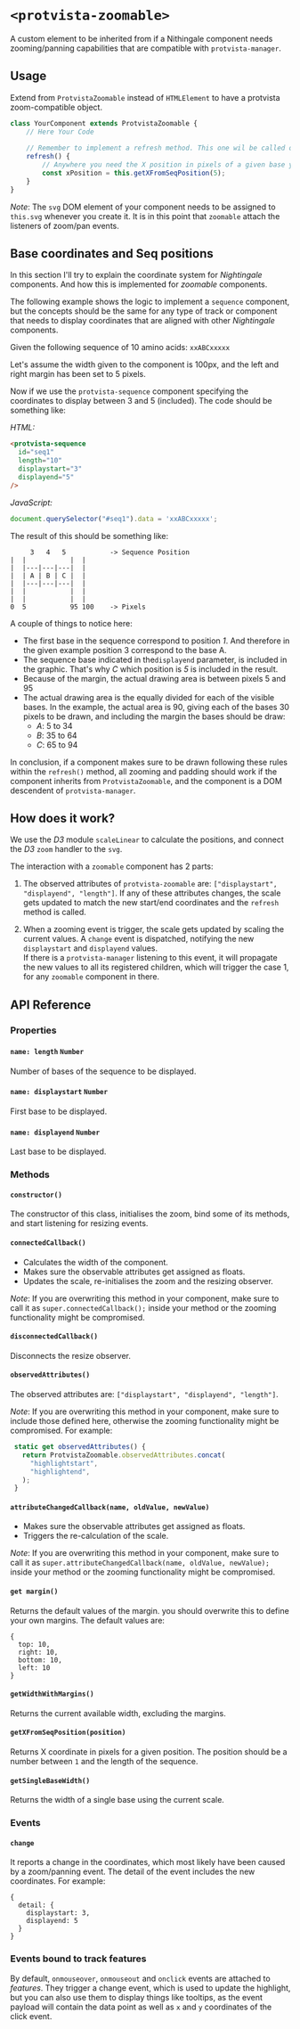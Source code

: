# `<protvista-zoomable>`
A custom element to be inherited from if a Nithingale component needs zooming/panning capabilities that are compatible with `protvista-manager`.

## Usage
Extend from `ProtvistaZoomable` instead of `HTMLElement` to have a protvista zoom-compatible object.
```javascript
class YourComponent extends ProtvistaZoomable {
    // Here Your Code
    
    // Remember to implement a refresh method. This one wil be called on zooming events
    refresh() {
        // Anywhere you need the X position in pixels of a given base you can get it this way
        const xPosition = this.getXFromSeqPosition(5); 
    }
}
```

*Note*: The `svg` DOM element of your component needs to be assigned to `this.svg` whenever you create it. 
        It is in this point that `zoomable` attach the listeners of zoom/pan events.



## Base coordinates and Seq positions

In this section I'll try to explain the coordinate system for _Nightingale_ components.
And how this is implemented for _zoomable_ components.

The following example shows the logic to implement a `sequence` component, but the concepts should be the same for any 
type of track or component that needs to display coordinates that are aligned with other _Nightingale_ components.

Given the following sequence of 10 amino acids: `xxABCxxxxx` 

Let's assume the width given to the component is 100px, and the left and right margin has been set to 5 pixels.

Now if we use the `protvista-sequence` component specifying the coordinates to display between 3 and 5 (included). 
The code should be something like:

*HTML:*
```html
<protvista-sequence
  id="seq1"
  length="10"
  displaystart="3"
  displayend="5"
/>
```

*JavaScript:*
```javascript
document.querySelector("#seq1").data = 'xxABCxxxxx';
``` 

The result of this should be something like:

```
     3   4   5           -> Sequence Position
|  |           |  |
|  |---|---|---|  |
|  | A | B | C |  |
|  |---|---|---|  |
|  |           |  |
|  |           |  |
0  5           95 100    -> Pixels
```

A couple of things to notice here:
* The first base in the sequence correspond to position _1_. 
  And therefore in the given example position 3 correspond to the base A.
* The sequence base indicated in the`displayend` parameter, is included in the graphic. 
  That's why _C_ which position is _5_ is included in the result.
* Because of the margin, the actual drawing area is between pixels 5 and 95
* The actual drawing area is the equally divided for each of the visible bases. 
  In the example, the actual area is 90, giving each of the bases 30 pixels to be drawn, and including the margin the bases should be draw:
  * *A*: 5 to 34
  * *B*: 35 to 64 
  * *C*: 65 to 94
  
In conclusion, if a component makes sure to be drawn following these rules within the `refresh()` method, 
all zooming and padding should work if the component inherits from `ProtvistaZoomable`, 
and the component is a DOM descendent of `protvista-manager`.    

## How does it work?
We use the _D3_ module `scaleLinear` to calculate the positions,
and connect the _D3_ `zoom` handler to the `svg`.

The interaction with a `zoomable` component has 2 parts:

1. The observed attributes of `protvista-zoomable` are: `["displaystart", "displayend", "length"]`.
   If any of these attributes changes, the scale gets updated to match the new start/end coordinates and the `refresh` method is called.
    
2. When a zooming event is trigger, the scale gets updated by scaling the current values. 
   A `change` event is dispatched, notifying the new `displaystart` and `displayend` values.   
   If there is a `protvista-manager` listening to this event, it will propagate the new values to all its registered children, which will trigger the case 1, for any `zoomable` component in there. 

  

## API Reference

### Properties
#### `name: length` `Number`
Number of bases of the sequence to be displayed.

#### `name: displaystart` `Number`
First base to be displayed.

#### `name: displayend` `Number`
Last base to be displayed.


### Methods
#### `constructor()`
The constructor of this class, initialises the zoom, bind some of its methods, and start listening for resizing events.

#### `connectedCallback()`
- Calculates the width of the component.
- Makes sure the observable attributes get assigned as floats. 
- Updates the scale, re-initialises the zoom and the resizing observer.

*Note*: If you are overwriting this method in your component, make sure to call it as `super.connectedCallback();` 
inside your method or the zooming functionality might be compromised.

#### `disconnectedCallback()`
Disconnects the resize observer.

#### `observedAttributes()`
The observed attributes are: `["displaystart", "displayend", "length"]`.

*Note*: If you are overwriting this method in your component, make sure to include those defined here,
 otherwise the zooming functionality might be compromised. For example:
 ```javascript
  static get observedAttributes() {
    return ProtvistaZoomable.observedAttributes.concat(
      "highlightstart",
      "highlightend",
    );
  }
```

#### `attributeChangedCallback(name, oldValue, newValue)`
- Makes sure the observable attributes get assigned as floats. 
- Triggers the re-calculation of the scale.
 
*Note*: If you are overwriting this method in your component, make sure to call it as 
        `super.attributeChangedCallback(name, oldValue, newValue);` inside your method or the zooming functionality 
        might be compromised.

#### `get margin()`
Returns the default values of the margin. you should overwrite this to define your own margins. The default values are:
```json5
{
  top: 10,
  right: 10,
  bottom: 10,
  left: 10
}
``` 

#### `getWidthWithMargins()`
Returns the current available width, excluding the margins.

#### `getXFromSeqPosition(position)`
Returns X coordinate in pixels for a given position. 
The position should be a number between `1` and the length of the sequence.  

#### `getSingleBaseWidth()`
Returns the width of a single base using the current scale.


### Events

#### `change`
It reports a change in the coordinates, which most likely have been caused by a zoom/panning event.
The detail of the event includes the new coordinates. For example:
```json5
{
  detail: {
    displaystart: 3,
    displayend: 5
  }
}
```

### Events bound to track features
By default, `onmouseover`, `onmouseout` and `onclick` events are attached to *features*. They trigger a change event, which is used to update the highlight, but you can also use them to display things like tooltips, as the event payload will contain the data point as well as `x` and `y` coordinates of the click event.
